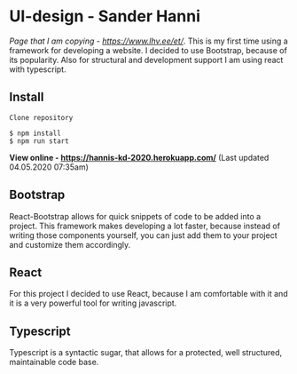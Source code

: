 # UI-design - Sander Hanni
*Page that I am copying - https://www.lhv.ee/et/*. 
This is my first time using a framework for developing a website. I decided to use Bootstrap, because of its popularity. Also for structural and development support I am using react with typescript.

## Install
```
Clone repository

$ npm install
$ npm run start
```
**View online - https://hannis-kd-2020.herokuapp.com/**
(Last updated 04.05.2020 07:35am)

## Bootstrap
React-Bootstrap allows for quick snippets of code to be added into a project. This framework makes developing a lot faster, because instead of writing those components yourself, you can just add them to your project and customize them accordingly.

## React
For this project I decided to use React, because I am comfortable with it and it is a very powerful tool for writing javascript.

## Typescript
Typescript is a syntactic sugar, that allows for a protected, well structured, maintainable code base.







